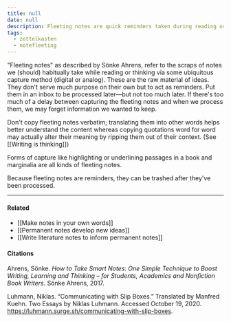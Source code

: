 ```yaml
---
title: null
date: null
description: Fleeting notes are quick reminders taken during reading or thinking to capture ideas, best processed soon after to avoid forgetting and improve understanding through rewording.
tags:
  - zettelkasten
  - notefleeting
---
```


"Fleeting notes" as described by Sönke Ahrens, refer to the scraps of notes we (should) habitually take while reading or thinking via some ubiquitous capture method (digital or analog). These are the raw material of ideas. They don't serve much purpose on their own but to act as reminders. Put them in an inbox to be processed later—but not too much later. If there's too much of a delay between capturing the fleeting notes and when we process them, we may forget information we wanted to keep.

Don't copy fleeting notes verbatim; translating them into other words helps better understand the content whereas copying quotations word for word may actually alter their meaning by ripping them out of their context. (See [[Writing is thinking]])

Forms of capture like highlighting or underlining passages in a book and marginalia are all kinds of fleeting notes.

Because fleeting notes are reminders, they can be trashed after they've been processed.

---

#### Related

-   [[Make notes in your own words]]
-   [[Permanent notes develop new ideas]]
-   [[Write literature notes to inform permanent notes]]

#### Citations

Ahrens, Sönke. _How to Take Smart Notes: One Simple Technique to Boost Writing, Learning and Thinking – for Students, Academics and Nonfiction Book Writers_. Sönke Ahrens, 2017.

Luhmann, Niklas. “Communicating with Slip Boxes.” Translated by Manfred Kuehn. Two Essays by Niklas Luhmann. Accessed October 19, 2020. https://luhmann.surge.sh/communicating-with-slip-boxes.
